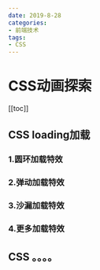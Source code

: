 ```yaml
---
date: 2019-8-28
categories: 
- 前端技术
tags: 
- CSS
---
```

# CSS动画探索
[[toc]]
## CSS loading加载

### 1.圆环加载特效

### 2.弹动加载特效

### 3.沙漏加载特效

### 4.更多加载特效

## CSS 。。。。